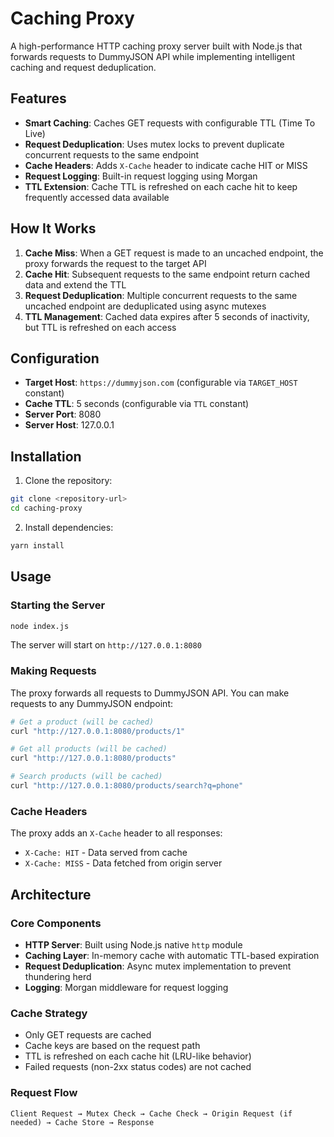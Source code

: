 # Caching Proxy

A high-performance HTTP caching proxy server built with Node.js that forwards requests to DummyJSON API while implementing intelligent caching and request deduplication.

## Features

- **Smart Caching**: Caches GET requests with configurable TTL (Time To Live)
- **Request Deduplication**: Uses mutex locks to prevent duplicate concurrent requests to the same endpoint
- **Cache Headers**: Adds `X-Cache` header to indicate cache HIT or MISS
- **Request Logging**: Built-in request logging using Morgan
- **TTL Extension**: Cache TTL is refreshed on each cache hit to keep frequently accessed data available

## How It Works

1. **Cache Miss**: When a GET request is made to an uncached endpoint, the proxy forwards the request to the target API
2. **Cache Hit**: Subsequent requests to the same endpoint return cached data and extend the TTL
3. **Request Deduplication**: Multiple concurrent requests to the same uncached endpoint are deduplicated using async mutexes
4. **TTL Management**: Cached data expires after 5 seconds of inactivity, but TTL is refreshed on each access

## Configuration

- **Target Host**: `https://dummyjson.com` (configurable via `TARGET_HOST` constant)
- **Cache TTL**: 5 seconds (configurable via `TTL` constant)
- **Server Port**: 8080
- **Server Host**: 127.0.0.1

## Installation

1. Clone the repository:

```bash
git clone <repository-url>
cd caching-proxy
```

2. Install dependencies:

```bash
yarn install
```

## Usage

### Starting the Server

```bash
node index.js
```

The server will start on `http://127.0.0.1:8080`

### Making Requests

The proxy forwards all requests to DummyJSON API. You can make requests to any DummyJSON endpoint:

```bash
# Get a product (will be cached)
curl "http://127.0.0.1:8080/products/1"

# Get all products (will be cached)
curl "http://127.0.0.1:8080/products"

# Search products (will be cached)
curl "http://127.0.0.1:8080/products/search?q=phone"
```

### Cache Headers

The proxy adds an `X-Cache` header to all responses:

- `X-Cache: HIT` - Data served from cache
- `X-Cache: MISS` - Data fetched from origin server

## Architecture

### Core Components

- **HTTP Server**: Built using Node.js native `http` module
- **Caching Layer**: In-memory cache with automatic TTL-based expiration
- **Request Deduplication**: Async mutex implementation to prevent thundering herd
- **Logging**: Morgan middleware for request logging

### Cache Strategy

- Only GET requests are cached
- Cache keys are based on the request path
- TTL is refreshed on each cache hit (LRU-like behavior)
- Failed requests (non-2xx status codes) are not cached

### Request Flow

```
Client Request → Mutex Check → Cache Check → Origin Request (if needed) → Cache Store → Response
```
